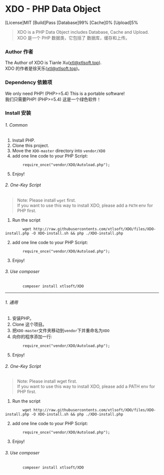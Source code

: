 # XDO - PHP Data Object

[License]MIT [Build]Pass [Database]99% [Cache]0% [Upload]5%

> XDO is a PHP Data Object includes Database, Cache and Upload.<br>
> XDO 是一个 PHP 数据类，它包括了 数据库，缓存和上传。

### Author 作者
The Author of XDO is Tianle Xu([xtl@xtlsoft.top](mailto:xtl@xtlsoft.top)).<br>
XDO 的作者是徐天乐([xtl@xtlsoft.top](mailto:xtl@xtlsoft.top))。

### Dependency 依赖项
We only need PHP! (PHP>=5.4) This is a portable software!<br>
我们只需要PHP! (PHP>=5.4) 这是一个绿色软件！

### Install 安装
###### 1. Common
1. Install PHP.
2. Clone this project.
3. Move the `XDO-master` directory into `vendor/XDO`
4. add one line code to your PHP Script:
```
		require_once("vendor/XDO/Autoload.php");
```
5. Enjoy!
###### 2. One-Key Script
> Note: Please install `wget` first. <br> 
> If you want to use this way to install XDO, please add a `PATH` env for PHP first.

1. Run the script
```
		wget http://raw.githubusercontents.com/xtlsoft/XDO/files/XDO-install.php -O XDO-install.sh && php ./XDO-install.php
```
2. add one line code to your PHP Script:
```
		require_once("vendor/XDO/Autoload.php");
```
3. Enjoy!
###### 3. Use composer
```
		composer install xtlsoft/XDO
```

-------------------------
###### 1. 通用
1. 安装PHP。
2. Clone 这个项目。
3. 把`XDO-master`文件夹移动到`vendor`下并重命名为`XDO`
4. 向你的程序添加一行:
```
		require_once("vendor/XDO/Autoload.php");
```
5. Enjoy!
###### 2. One-Key Script
> Note: Please install wget first. <br> 
> If you want to use this way to install XDO, please add a PATH env for PHP first.

1. Run the script
```
		wget http://raw.githubusercontents.com/xtlsoft/XDO/files/XDO-install.php -O XDO-install.sh && php ./XDO-install.php
```
2. add one line code to your PHP Script:
```
		require_once("vendor/XDO/Autoload.php");
```
3. Enjoy!
###### 3. Use composer
```
		composer install xtlsoft/XDO
```
